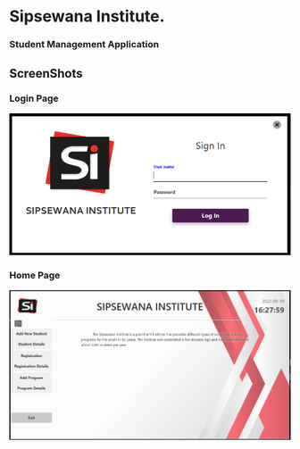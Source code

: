 # Sipsewana Institute.
### Student Management Application
<div id="top"></div>

## ScreenShots

### Login Page
![App Screenshot](src/view/assets/login.png)

### Home Page
![App Screenshot](src/view/assets/home.png)
